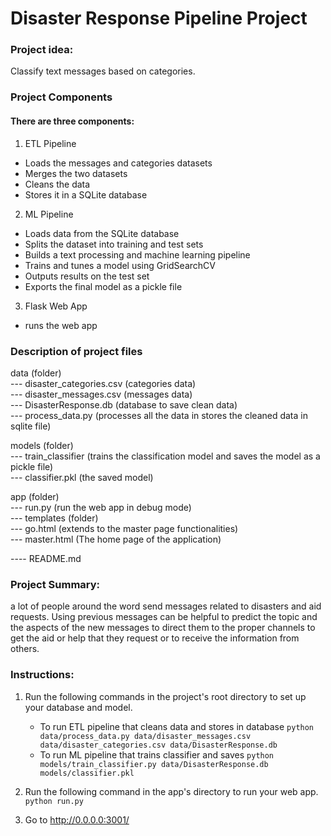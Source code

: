 # Disaster Response Pipeline Project

### Project idea: 
Classify text messages based on categories.

### Project Components

#### There are three components:

1. ETL Pipeline
- Loads the messages and categories datasets
- Merges the two datasets
- Cleans the data
- Stores it in a SQLite database

2. ML Pipeline
- Loads data from the SQLite database
- Splits the dataset into training and test sets
- Builds a text processing and machine learning pipeline
- Trains and tunes a model using GridSearchCV
- Outputs results on the test set
- Exports the final model as a pickle file

3. Flask Web App
- runs the web app
    
### Description of project files
data (folder)  
	--- disaster_categories.csv (categories data)  
    --- disaster_messages.csv (messages data)  
    --- DisasterResponse.db (database to save clean data)  
    --- process_data.py (processes all the data in stores the cleaned data in sqlite file)  
  
models (folder)  
	--- train_classifier (trains the classification model and saves the model as a pickle file)  
	--- classifier.pkl (the saved model)  
    
app (folder)  
	--- run.py (run the web app in debug mode)  
    --- templates (folder)  
    	--- go.html (extends to the master page functionalities)  
        --- master.html (The home page of the application)  
  
---- README.md  

### Project Summary:
a lot of people around the word send messages related to disasters and aid requests. Using previous messages can be helpful to predict the topic and the aspects of the new messages to direct them to the proper channels to get the aid or help that they request or to receive the information from others.

### Instructions:
1. Run the following commands in the project's root directory to set up your database and model.

    - To run ETL pipeline that cleans data and stores in database
        `python data/process_data.py data/disaster_messages.csv data/disaster_categories.csv data/DisasterResponse.db`
    - To run ML pipeline that trains classifier and saves
        `python models/train_classifier.py data/DisasterResponse.db models/classifier.pkl`

2. Run the following command in the app's directory to run your web app.
    `python run.py`

3. Go to http://0.0.0.0:3001/
